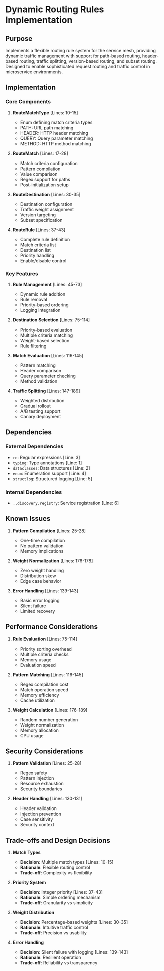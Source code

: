 # Dynamic Routing Rules Implementation

## Purpose

Implements a flexible routing rule system for the service mesh, providing dynamic traffic management with support for path-based routing, header-based routing, traffic splitting, version-based routing, and subset routing. Designed to enable sophisticated request routing and traffic control in microservice environments.

## Implementation

### Core Components

1. **RouteMatchType** [Lines: 10-15]

   - Enum defining match criteria types
   - PATH: URL path matching
   - HEADER: HTTP header matching
   - QUERY: Query parameter matching
   - METHOD: HTTP method matching

2. **RouteMatch** [Lines: 17-28]

   - Match criteria configuration
   - Pattern compilation
   - Value comparison
   - Regex support for paths
   - Post-initialization setup

3. **RouteDestination** [Lines: 30-35]

   - Destination configuration
   - Traffic weight assignment
   - Version targeting
   - Subset specification

4. **RouteRule** [Lines: 37-43]
   - Complete rule definition
   - Match criteria list
   - Destination list
   - Priority handling
   - Enable/disable control

### Key Features

1. **Rule Management** [Lines: 45-73]

   - Dynamic rule addition
   - Rule removal
   - Priority-based ordering
   - Logging integration

2. **Destination Selection** [Lines: 75-114]

   - Priority-based evaluation
   - Multiple criteria matching
   - Weight-based selection
   - Rule filtering

3. **Match Evaluation** [Lines: 116-145]

   - Pattern matching
   - Header comparison
   - Query parameter checking
   - Method validation

4. **Traffic Splitting** [Lines: 147-189]
   - Weighted distribution
   - Gradual rollout
   - A/B testing support
   - Canary deployment

## Dependencies

### External Dependencies

- `re`: Regular expressions [Line: 3]
- `typing`: Type annotations [Line: 1]
- `dataclasses`: Data structures [Line: 2]
- `enum`: Enumeration support [Line: 4]
- `structlog`: Structured logging [Line: 5]

### Internal Dependencies

- `..discovery.registry`: Service registration [Line: 6]

## Known Issues

1. **Pattern Compilation** [Lines: 25-28]

   - One-time compilation
   - No pattern validation
   - Memory implications

2. **Weight Normalization** [Lines: 176-178]

   - Zero weight handling
   - Distribution skew
   - Edge case behavior

3. **Error Handling** [Lines: 139-143]
   - Basic error logging
   - Silent failure
   - Limited recovery

## Performance Considerations

1. **Rule Evaluation** [Lines: 75-114]

   - Priority sorting overhead
   - Multiple criteria checks
   - Memory usage
   - Evaluation speed

2. **Pattern Matching** [Lines: 116-145]

   - Regex compilation cost
   - Match operation speed
   - Memory efficiency
   - Cache utilization

3. **Weight Calculation** [Lines: 176-189]
   - Random number generation
   - Weight normalization
   - Memory allocation
   - CPU usage

## Security Considerations

1. **Pattern Validation** [Lines: 25-28]

   - Regex safety
   - Pattern injection
   - Resource exhaustion
   - Security boundaries

2. **Header Handling** [Lines: 130-131]
   - Header validation
   - Injection prevention
   - Case sensitivity
   - Security context

## Trade-offs and Design Decisions

1. **Match Types**

   - **Decision**: Multiple match types [Lines: 10-15]
   - **Rationale**: Flexible routing control
   - **Trade-off**: Complexity vs flexibility

2. **Priority System**

   - **Decision**: Integer priority [Lines: 37-43]
   - **Rationale**: Simple ordering mechanism
   - **Trade-off**: Granularity vs simplicity

3. **Weight Distribution**

   - **Decision**: Percentage-based weights [Lines: 30-35]
   - **Rationale**: Intuitive traffic control
   - **Trade-off**: Precision vs usability

4. **Error Handling**
   - **Decision**: Silent failure with logging [Lines: 139-143]
   - **Rationale**: Resilient operation
   - **Trade-off**: Reliability vs transparency
